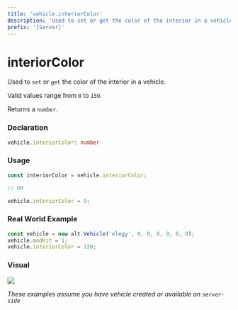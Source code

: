```yaml
---
title: 'vehicle.interiorColor'
description: 'Used to set or get the color of the interior in a vehicle.'
prefix: '[Server]'
---
```


# interiorColor

Used to `set` or `get` the color of the interior in a vehicle.

Valid values range from `0` to `159`.

Returns a `number`.

### Declaration

```typescript
vehicle.interiorColor: number
```

### Usage

```js
const interiorColor = vehicle.interiorColor;

// OR

vehicle.interiorColor = 9;
```

### Real World Example

```js
const vehicle = new alt.Vehicle('elegy', 0, 0, 0, 0, 0, 0);
vehicle.modKit = 1;
vehicle.interiorColor = 139;
```

### Visual

![](https://i.imgur.com/8vO0OXz.png)

_These examples assume you have vehicle created or available on `server-side`_